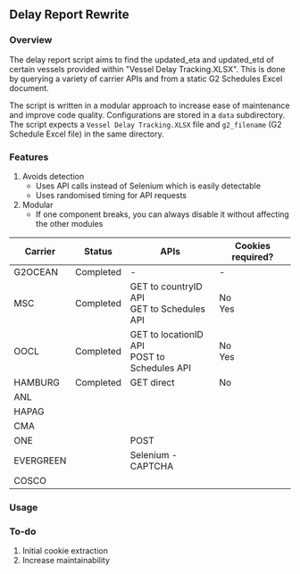 ## Delay Report Rewrite

### Overview

The delay report script aims to find the updated_eta and updated_etd of certain vessels provided within "Vessel Delay Tracking.XLSX". This is done by querying a variety of carrier APIs and from a static G2 Schedules Excel document.

The script is written in a modular approach to increase ease of maintenance and improve code quality. Configurations are stored in a `data` subdirectory. The script expects a `Vessel Delay Tracking.XLSX` file and `g2_filename` (G2 Schedule Excel file) in the same directory.

### Features

1. Avoids detection
   - Uses API calls instead of Selenium which is easily detectable
   - Uses randomised timing for API requests
2. Modular
   - If one component breaks, you can always disable it without affecting the other modules

| Carrier   | Status    | APIs                                             | Cookies required? |
| --------- | --------- | ------------------------------------------------ | ----------------- |
| G2OCEAN   | Completed | -                                                | -                 |
| MSC       | Completed | GET to countryID API <br> GET to Schedules API   | No <br> Yes       |
| OOCL      | Completed | GET to locationID API <br> POST to Schedules API | No <br> Yes       |
| HAMBURG   | Completed | GET direct                                       | No                |
| ANL       |           |                                                  |                   |
| HAPAG     |           |                                                  |                   |
| CMA       |           |                                                  |                   |
| ONE       |           | POST                                             |                   |
| EVERGREEN |           | Selenium - CAPTCHA                               |                   |
| COSCO     |           |                                                  |                   |

### Usage

### To-do

1. Initial cookie extraction
2. Increase maintainability
